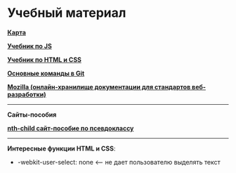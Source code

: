 <H1>Учебный материал</H1>

<a href='https://miro.com/app/board/uXjVNGw7Jv8=/?share_link_id=860861096273' target="_blank">**Карта**</a>

<a href='https://learn.javascript.ru/' target="_blank">**Учебник по JS**</a>

<a href='https://metanit.com/web/html5/' target="_blank">**Учебник по HTML и CSS**</a>

<a href='https://img2.teletype.in/files/12/b2/12b2643b-14bf-447e-9e46-585a00374999.jpeg' target="_blank">**Основные команды в Git**</a>

<a href='https://developer.mozilla.org/ru/docs/Learn/CSS' target="_blank">**Mozilla (онлайн-хранилище документации для стандартов веб-разработки)**</a>

---

**Сайты-пособия**

<a href='https://nth-child.belter.io/' target='_blank'>**nth-child сайт-пособие по псевдоклассу**</a>

---

**Интересные функции HTML и CSS**:
  - -webkit-user-select: none <-- не дает пользователю выделять текст
